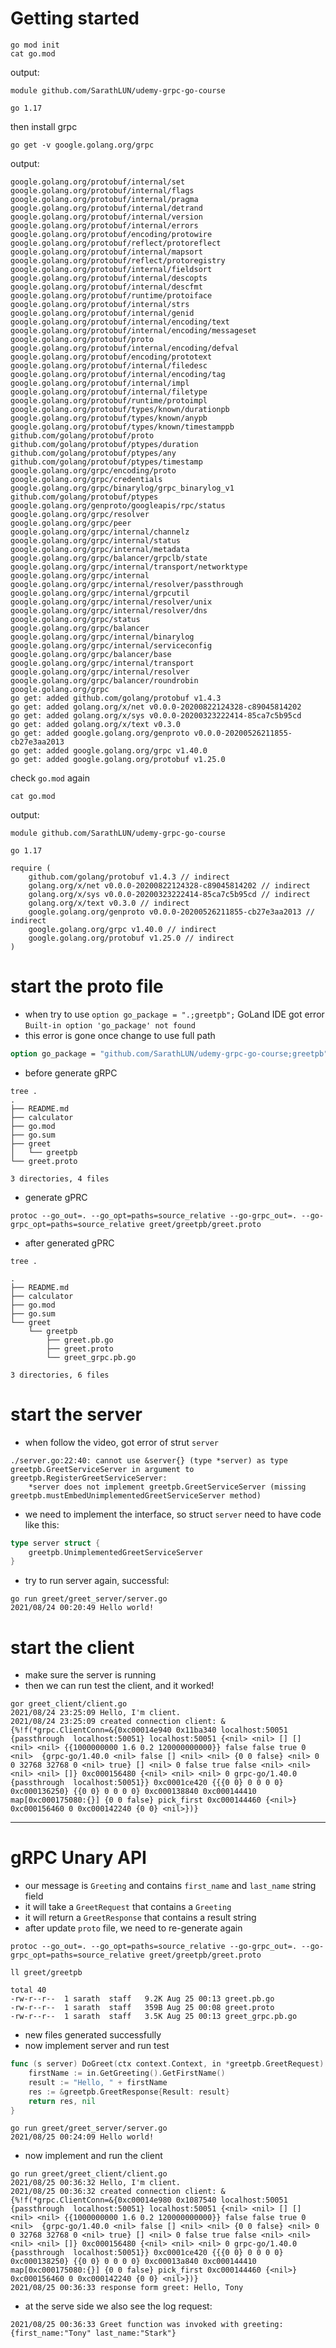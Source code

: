# Getting started
```shell
go mod init
cat go.mod
```
output:
```shell
module github.com/SarathLUN/udemy-grpc-go-course

go 1.17
```
then install grpc
```shell
go get -v google.golang.org/grpc
```

output:
```shell
google.golang.org/protobuf/internal/set
google.golang.org/protobuf/internal/flags
google.golang.org/protobuf/internal/pragma
google.golang.org/protobuf/internal/detrand
google.golang.org/protobuf/internal/version
google.golang.org/protobuf/internal/errors
google.golang.org/protobuf/encoding/protowire
google.golang.org/protobuf/reflect/protoreflect
google.golang.org/protobuf/internal/mapsort
google.golang.org/protobuf/reflect/protoregistry
google.golang.org/protobuf/internal/fieldsort
google.golang.org/protobuf/internal/descopts
google.golang.org/protobuf/internal/descfmt
google.golang.org/protobuf/runtime/protoiface
google.golang.org/protobuf/internal/strs
google.golang.org/protobuf/internal/genid
google.golang.org/protobuf/internal/encoding/text
google.golang.org/protobuf/internal/encoding/messageset
google.golang.org/protobuf/proto
google.golang.org/protobuf/internal/encoding/defval
google.golang.org/protobuf/encoding/prototext
google.golang.org/protobuf/internal/filedesc
google.golang.org/protobuf/internal/encoding/tag
google.golang.org/protobuf/internal/impl
google.golang.org/protobuf/internal/filetype
google.golang.org/protobuf/runtime/protoimpl
google.golang.org/protobuf/types/known/durationpb
google.golang.org/protobuf/types/known/anypb
google.golang.org/protobuf/types/known/timestamppb
github.com/golang/protobuf/proto
github.com/golang/protobuf/ptypes/duration
github.com/golang/protobuf/ptypes/any
github.com/golang/protobuf/ptypes/timestamp
google.golang.org/grpc/encoding/proto
google.golang.org/grpc/credentials
google.golang.org/grpc/binarylog/grpc_binarylog_v1
github.com/golang/protobuf/ptypes
google.golang.org/genproto/googleapis/rpc/status
google.golang.org/grpc/resolver
google.golang.org/grpc/peer
google.golang.org/grpc/internal/channelz
google.golang.org/grpc/internal/status
google.golang.org/grpc/internal/metadata
google.golang.org/grpc/balancer/grpclb/state
google.golang.org/grpc/internal/transport/networktype
google.golang.org/grpc/internal
google.golang.org/grpc/internal/resolver/passthrough
google.golang.org/grpc/internal/grpcutil
google.golang.org/grpc/internal/resolver/unix
google.golang.org/grpc/internal/resolver/dns
google.golang.org/grpc/status
google.golang.org/grpc/balancer
google.golang.org/grpc/internal/binarylog
google.golang.org/grpc/internal/serviceconfig
google.golang.org/grpc/balancer/base
google.golang.org/grpc/internal/transport
google.golang.org/grpc/internal/resolver
google.golang.org/grpc/balancer/roundrobin
google.golang.org/grpc
go get: added github.com/golang/protobuf v1.4.3
go get: added golang.org/x/net v0.0.0-20200822124328-c89045814202
go get: added golang.org/x/sys v0.0.0-20200323222414-85ca7c5b95cd
go get: added golang.org/x/text v0.3.0
go get: added google.golang.org/genproto v0.0.0-20200526211855-cb27e3aa2013
go get: added google.golang.org/grpc v1.40.0
go get: added google.golang.org/protobuf v1.25.0
```
check `go.mod` again
```shell
cat go.mod
```
output:
```shell
module github.com/SarathLUN/udemy-grpc-go-course

go 1.17

require (
	github.com/golang/protobuf v1.4.3 // indirect
	golang.org/x/net v0.0.0-20200822124328-c89045814202 // indirect
	golang.org/x/sys v0.0.0-20200323222414-85ca7c5b95cd // indirect
	golang.org/x/text v0.3.0 // indirect
	google.golang.org/genproto v0.0.0-20200526211855-cb27e3aa2013 // indirect
	google.golang.org/grpc v1.40.0 // indirect
	google.golang.org/protobuf v1.25.0 // indirect
)
```
# start the proto file
- when try to use `option go_package = ".;greetpb";` GoLand IDE got error `Built-in option 'go_package' not found`
- this error is gone once change to use full path
```protobuf
option go_package = "github.com/SarathLUN/udemy-grpc-go-course;greetpb";
```
- before generate gRPC
```shell
tree .
.
├── README.md
├── calculator
├── go.mod
├── go.sum
├── greet
│   └── greetpb
└── greet.proto

3 directories, 4 files
```
- generate gPRC
```shell
protoc --go_out=. --go_opt=paths=source_relative --go-grpc_out=. --go-grpc_opt=paths=source_relative greet/greetpb/greet.proto
```
- after generated gPRC
```shell
tree .

.
├── README.md
├── calculator
├── go.mod
├── go.sum
└── greet
    └── greetpb
        ├── greet.pb.go
        ├── greet.proto
        └── greet_grpc.pb.go

3 directories, 6 files
```
# start the server
- when follow the video, got error of strut `server`
```shell
./server.go:22:40: cannot use &server{} (type *server) as type greetpb.GreetServiceServer in argument to greetpb.RegisterGreetServiceServer:
	*server does not implement greetpb.GreetServiceServer (missing greetpb.mustEmbedUnimplementedGreetServiceServer method)
```
- we need to implement the interface, so struct `server` need to have code like this:
```go
type server struct {
	greetpb.UnimplementedGreetServiceServer
}
```
- try to run server again, successful:
```shell
go run greet/greet_server/server.go
2021/08/24 00:20:49 Hello world!

```
# start the client
- make sure the server is running
- then we can run test the client, and it worked!
```shell
gor greet_client/client.go
2021/08/24 23:25:09 Hello, I'm client.
2021/08/24 23:25:09 created connection client: &{%!f(*grpc.ClientConn=&{0xc00014e940 0x11ba340 localhost:50051 {passthrough  localhost:50051} localhost:50051 {<nil> <nil> [] [] <nil> <nil> {{1000000000 1.6 0.2 120000000000}} false false true 0 <nil>  {grpc-go/1.40.0 <nil> false [] <nil> <nil> {0 0 false} <nil> 0 0 32768 32768 0 <nil> true} [] <nil> 0 false true false <nil> <nil> <nil> <nil> []} 0xc000156480 {<nil> <nil> <nil> 0 grpc-go/1.40.0 {passthrough  localhost:50051}} 0xc0001ce420 {{{0 0} 0 0 0 0} 0xc000136250} {{0 0} 0 0 0 0} 0xc000138840 0xc000144410 map[0xc000175080:{}] {0 0 false} pick_first 0xc000144460 {<nil>} 0xc000156460 0 0xc000142240 {0 0} <nil>})}

```

---

# gRPC Unary API
- our message is `Greeting` and contains `first_name` and `last_name` string field
- it will take a `GreetRequest` that contains a `Greeting`
- it will return a `GreetResponse` that contains a result string
- after update `proto` file, we need to re-generate again
```shell
protoc --go_out=. --go_opt=paths=source_relative --go-grpc_out=. --go-grpc_opt=paths=source_relative greet/greetpb/greet.proto

ll greet/greetpb

total 40
-rw-r--r--  1 sarath  staff   9.2K Aug 25 00:13 greet.pb.go
-rw-r--r--  1 sarath  staff   359B Aug 25 00:08 greet.proto
-rw-r--r--  1 sarath  staff   3.5K Aug 25 00:13 greet_grpc.pb.go
```
- new files generated successfully
- now implement server and run test
```go
func (s server) DoGreet(ctx context.Context, in *greetpb.GreetRequest) (*greetpb.GreetResponse, error) {
	firstName := in.GetGreeting().GetFirstName()
	result := "Hello, " + firstName
	res := &greetpb.GreetResponse{Result: result}
	return res, nil
}

```
```shell
go run greet/greet_server/server.go
2021/08/25 00:24:09 Hello world!

```
- now implement and run the client
```shell
go run greet/greet_client/client.go
2021/08/25 00:36:32 Hello, I'm client.
2021/08/25 00:36:32 created connection client: &{%!f(*grpc.ClientConn=&{0xc00014e980 0x1087540 localhost:50051 {passthrough  localhost:50051} localhost:50051 {<nil> <nil> [] [] <nil> <nil> {{1000000000 1.6 0.2 120000000000}} false false true 0 <nil>  {grpc-go/1.40.0 <nil> false [] <nil> <nil> {0 0 false} <nil> 0 0 32768 32768 0 <nil> true} [] <nil> 0 false true false <nil> <nil> <nil> <nil> []} 0xc000156480 {<nil> <nil> <nil> 0 grpc-go/1.40.0 {passthrough  localhost:50051}} 0xc0001ce420 {{{0 0} 0 0 0 0} 0xc000138250} {{0 0} 0 0 0 0} 0xc00013a840 0xc000144410 map[0xc000175080:{}] {0 0 false} pick_first 0xc000144460 {<nil>} 0xc000156460 0 0xc000142240 {0 0} <nil>})}
2021/08/25 00:36:33 response form greet: Hello, Tony
```
- at the serve side we also see the log request:
```shell
2021/08/25 00:36:33 Greet function was invoked with greeting:{first_name:"Tony" last_name:"Stark"}
```
